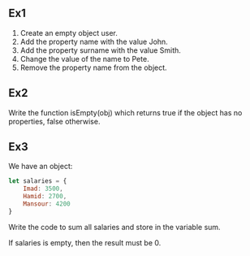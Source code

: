 ## Ex1
1.  Create an empty object user.
2.  Add the property name with the value John.
3.  Add the property surname with the value Smith.
4.  Change the value of the name to Pete.
5.  Remove the property name from the object.

## Ex2
Write the function isEmpty(obj) which returns true if the object has no properties, false otherwise.

## Ex3

We have an object:
```js
let salaries = {
    Imad: 3500,
    Hamid: 2700,
    Mansour: 4200
}
```
Write the code to sum all salaries and store in the variable sum.

If salaries is empty, then the result must be 0.





